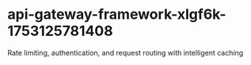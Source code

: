 # api-gateway-framework-xlgf6k-1753125781408
Rate limiting, authentication, and request routing with intelligent caching
